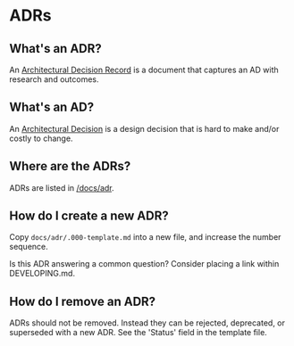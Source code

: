 # ADRs

## What's an ADR?

An [Architectural Decision Record](https://adr.github.io/) is a document that captures an AD with research and outcomes.

## What's an AD?

An [Architectural Decision](https://en.wikipedia.org/wiki/Architectural_decision) is a design decision that is hard to make and/or costly to change.

## Where are the ADRs?

ADRs are listed in [/docs/adr](/docs/adr).

## How do I create a new ADR?

Copy `docs/adr/.000-template.md` into a new file, and increase the number sequence.

Is this ADR answering a common question? Consider placing a link within DEVELOPING.md.

## How do I remove an ADR?

ADRs should not be removed. Instead they can be rejected, deprecated, or superseded with a new ADR. See the 'Status' field in the template file.
